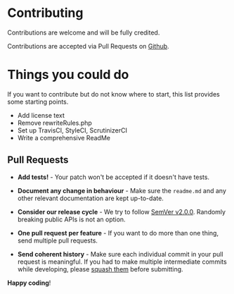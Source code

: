 # Contributing

Contributions are welcome and will be fully credited.

Contributions are accepted via Pull Requests on [Github](https://github.com/nhn/boilerplate).

# Things you could do

If you want to contribute but do not know where to start, this list provides some starting points.

-   Add license text
-   Remove rewriteRules.php
-   Set up TravisCI, StyleCI, ScrutinizerCI
-   Write a comprehensive ReadMe

## Pull Requests

-   **Add tests!** - Your patch won't be accepted if it doesn't have tests.

-   **Document any change in behaviour** - Make sure the `readme.md` and any other relevant documentation are kept up-to-date.

-   **Consider our release cycle** - We try to follow [SemVer v2.0.0](http://semver.org/). Randomly breaking public APIs is not an option.

-   **One pull request per feature** - If you want to do more than one thing, send multiple pull requests.

-   **Send coherent history** - Make sure each individual commit in your pull request is meaningful. If you had to make multiple intermediate commits while developing, please [squash them](http://www.git-scm.com/book/en/v2/Git-Tools-Rewriting-History#Changing-Multiple-Commit-Messages) before submitting.

**Happy coding**!

